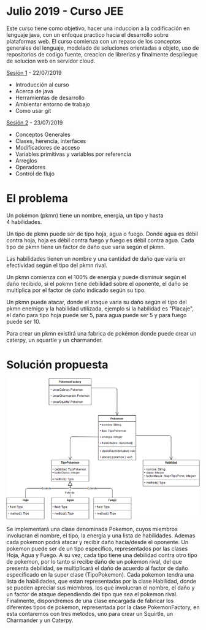 # Julio 2019 - Curso JEE
Este curso tiene como objetivo, hacer una induccion a la codificación en lenguaje java, con un enfoque practico hacia el desarrollo sobre plataformas web. El curso comienza con un repaso de los conceptos generales del lenguaje, modelado de soluciones orientadas a objeto, uso de repositorios de codigo fuente, creacion de librerias y finalmente despliegue de solucion web en servidor cloud.

[Sesión 1](https://github.com/lbgutierrez/curso-jee-julio/blob/master/documentacion/presentaciones/Capacitaci%C3%B3n%20JEE%20-%20Sesi%C3%B3n%201.pptx?raw=true) - 22/07/2019
  - Introducción al curso
  - Acerca de java
  - Herramientas de desarrollo
  - Ambientar entorno de trabajo
  - Como usar git

[Sesión 2](https://github.com/lbgutierrez/curso-jee-julio/blob/master/documentacion/presentaciones/Capacitaci%C3%B3n%20JEE%20-%20Sesi%C3%B3n%202.pptx?raw=true) - 23/07/2019
  - Conceptos Generales
  - Clases, herencia, interfaces
  - Modificadores de acceso
  - Variables primitivas y variables por referencia
  - Arreglos
  - Operadores
  - Control de flujo


# El problema
Un pokémon (pkmn) tiene un nombre, energía, un tipo y hasta 4 habilidades.

Un tipo de pkmn puede ser de tipo hoja, agua o fuego. Donde agua es débil contra hoja, hoja es débil contra fuego y fuego es débil contra agua. Cada tipo de pkmn tiene un factor de daño que varia según el pkmn.

Las habilidades tienen un nombre y una cantidad de daño que varia en efectividad según el tipo del pkmn rival.

Un pkmn comienza con el 100% de energía y puede disminuir según el daño recibido, si el pokmn tiene debilidad sobre el oponente, el daño se multiplica por el factor de daño indicado según su tipo.

Un pkmn puede atacar, donde el ataque varia su daño según el tipo del pkmn enemigo y la habilidad utilizada, ejemplo si la habilidad es "Placaje", el daño para tipo hoja puede ser 5, para agua puede ser 5 y para fuego puede ser 10.

Para crear un pkmn existirá una fabrica de pokémon donde puede crear un caterpy, un squartle y un charmander.

# Solución propuesta

![alt text](https://raw.githubusercontent.com/lbgutierrez/curso-jee-julio/master/documentacion/ejercicios-resueltos/sesion-1/DC_Pokemon.png)

Se implementará una clase denominada Pokemon, cuyos miembros involucran el nombre, el tipo, la energía y una lista de habilidades. Ademas cada pokemon podrá atacar y recibir daño hacia/desde el oponente.
Un pokemon puede ser de un tipo específico, representados por las clases Hoja, Agua y Fuego. A su vez, cada tipo tiene una debilidad contra otro tipo de pokemon, por lo tanto si recibe daño de un pokemon rival, del que presenta debilidad, se multiplicará el daño de acuerdo al factor de daño especificado en la super clase (TipoPokemon).
Cada pokemon tendra una lista de habilidades, que estan representadas por la clase Habilidad, donde se pueden apreciar sus miembros, los que involucran el nombre, el daño y un factor de ataque dependiendo del tipo que sea el pokemon rival.
Finalmente, dispondremos de una clase encargada de fabricar los diferentes tipos de pokemon, representada por la clase PokemonFactory, en esta contaremos con tres metodos, uno para crear un Squirtle, un Charmander y un Caterpy.
